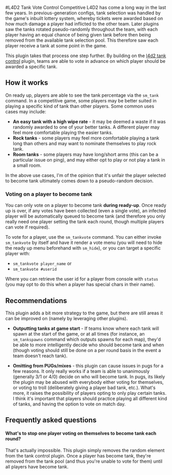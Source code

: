 #L4D2 Tank Vote Control
Competitive L4D2 has come a long way in the last few years. In previous-generation configs, tank selection was handled by the game's inbuilt lottery system, whereby tickets were awarded based on how much damage a player had inflicted to the other team. Later plugins saw the tanks rotated pseudo-randomly throughout the team, with each player having an equal chance of being given tank  before then being removed from the available tank selection pool. This therefore saw each player receive a tank at some point in the game.

This plugin takes that process one step further. By building on the [l4d2 tank control](https://github.com/alexberriman/l4d2-plugins/tree/master/l4d_tank_control) plugin, teams are able to vote in advance on which player should be awarded a specific tank. 

## How it works
On ready up, players are able to see the tank percentage via the ```sm_tank``` command. In a competitive game, some players may be better suited in playing a specific kind of tank than other players. Some common uses cases may include:

* **An easy tank with a high wipe rate** - it may be deemed a waste if it was randomly awarded to one of your better tanks. A different player may feel more comfortable playing the easier tanks.
* **Rock tanks** - some players may feel more comfortable playing a tank long than others and may want to nominate themselves to play rock tank.
* **Room tanks** - some players may have long/short arms (this can be a particular issue on ping), and may either opt to play or not play a tank in a small room. 

In the above use cases, I'm of the opinion that it's unfair the player selected to become tank ultimately comes down to a pseudo-random decision. 

### Voting on a player to become tank
You can only vote on a player to become tank **during ready-up**. Once ready up is over, if any votes have been collected (even a single vote), an infected player will be automatically queued to become tank (and therefore you only really need one player setting the tank each round, though multiple players can vote if required). 

To vote for a player, use the ```sm_tankvote``` command. You can either invoke ```sm_tankvote``` by itself and have it render a vote menu (you will need to hide the ready up menu beforehand with ```sm_hide```), or you can target a specific player with:

* ```sm_tankvote player_name``` or
* ```sm_tankvote #userid```

Where you can retrieve the user id for a player from console with ```status``` (you may opt to do this when a player has special chars in their name). 

## Recommendations
This plugin adds a bit more strategy to the game, but there are still areas it can be improved on (namely by leveraging other plugins).

* **Outputting tanks at game start** - If teams know where each tank will spawn at the start of the game, or at all times (for instance, an ```sm_tankspawns``` command which outputs spawns for each map), they'd be able to more intelligently decide who should become tank and when (though voting should still be done on a per round basis in the event a team doesn't reach tank).

* **Omitting from PUGs/mixes** - this plugin can cause issues in pugs for a few reasons. It only really works if a team is able to unanimously (generally 3/1 or 4/0) decide on who will become tank. In pugs, its likely the plugin may be abused with everybody either voting for themselves, or voting to troll (deliberately giving a player bad tank, etc.). What's more, it raises the possibility of players opting to only play certain tanks. I think it's important that players should practice playing all different kind of tanks, and having the option to vote on match day.

## Frequently asked questions
#### What's to stop one player voting on themselves to become tank each round?
That's actually impossible. This plugin simply removes the random element from the tank control plugin. Once a player has become tank, they're removed from the tank pool (and thus you're unable to vote for them) until all players have become tank. 